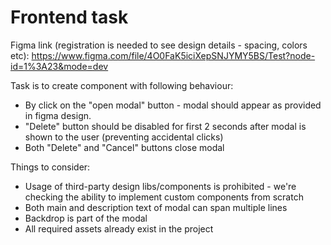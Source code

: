 # Frontend task

Figma link (registration is needed to see design details - spacing, colors etc):
https://www.figma.com/file/4O0FaK5iciXepSNJYMY5BS/Test?node-id=1%3A23&mode=dev

Task is to create component with following behaviour:
- By click on the "open modal" button - modal should appear as provided in figma design.
- "Delete" button should be disabled for first 2 seconds after modal is shown to the user (preventing accidental clicks)
- Both "Delete" and "Cancel" buttons close modal

Things to consider:
- Usage of third-party design libs/components is prohibited - we're checking the ability to implement custom components from scratch
- Both main and description text of modal can span multiple lines
- Backdrop is part of the modal
- All required assets already exist in the project